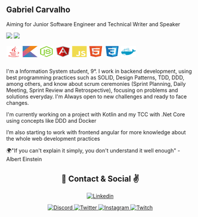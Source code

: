 
## Gabriel Carvalho

Aiming for Junior Software Engineer and Technical Writer and Speaker


<div>

<img height="180em" src="https://github-readme-stats.vercel.app/api?username=NHDrizzt&show_icons=true&theme=tokyonight&include_all_commits=true&count_private=true"/>
<img height="180em" src="https://github-readme-stats.vercel.app/api/top-langs/?username=NHDrizzt&layout=compact&langs_count=7&theme=tokyonight"/>
</div> 

 <div style="display: inline_block"><br>
  <img align="center" alt="Jesus-Java" height="30" width="40" src="https://raw.githubusercontent.com/devicons/devicon/master/icons/java/java-plain.svg"> 
  <img align="center" alt="Jesus-Kotlin" height="30" width="40" src="https://raw.githubusercontent.com/devicons/devicon/master/icons/kotlin/kotlin-original.svg"> 
  <img align="center" alt="Jesus-Nodejs" height="30" width="40" src="https://raw.githubusercontent.com/devicons/devicon/master/icons/nodejs/nodejs-plain.svg"> 
  <img align="center" alt="Jesus-Angularjs" height="30" width="40" src="https://raw.githubusercontent.com/devicons/devicon/master/icons/angularjs/angularjs-original.svg"> 
  <img align="center" alt="Jesus-Js" height="30" width="40" src="https://raw.githubusercontent.com/devicons/devicon/master/icons/javascript/javascript-plain.svg">
  <img align="center" alt="Jesus-HTML" height="30" width="40" src="https://raw.githubusercontent.com/devicons/devicon/master/icons/html5/html5-original.svg">
  <img align="center" alt="Jesus-CSS" height="30" width="40" src="https://raw.githubusercontent.com/devicons/devicon/master/icons/css3/css3-original.svg">
  <img align="center" alt="Jesus-Docker" height="30" width="40" src="https://raw.githubusercontent.com/devicons/devicon/master/icons/docker/docker-plain.svg">
</div>

## 
I'm a Information System student, 9°. I work in backend development, using best programming practices such as SOLID, Design Patterns, TDD, DDD, among others, and know about scrum ceremonies (Sprint Planning, Daily Meeting, Sprint Review and Retrospective), focusing on problems and solutions everyday. I'm Always open to new challenges and ready to face changes.

I'm currently working on a project with Kotlin and my TCC with .Net Core using concepts like DDD and Docker

I’m also starting to work with frontend angular for more knowledge about the whole web development practices

🌍"If you can't explain it simply, you don't understand it well enough" - Albert Einstein


  <div align="center">
    <h2>🧔 Contact & Social ✌</h2>
</div>
<p align="center">
  <a href="https://www.linkedin.com/in/gabriel-de-sousa-carvalho/">
  <img alt="Linkedin" src="https://img.shields.io/badge/Gabriel_Carvalho-%231DA1F2.svg?style=for-the-badge&logo=Linkedin&logoColor=white"/>
  </a>
</p>
<div align="center">
</div>
<p align="center">
    <a href="https://discord.com/users/242040259884351488">
        <img alt="Discord" src="https://img.shields.io/badge/rokol%238115-%237289DA.svg?style=for-the-badge&logo=discord&logoColor=white"/>
    </a>
    <a href="https://twitter.com/">
        <img alt="Twitter" src="https://img.shields.io/badge/nhdrizzt-%231DA1F2.svg?style=for-the-badge&logo=Twitter&logoColor=white"/>
    </a>
    <a href="https://www.instagram.com/Gabs.Nhd/">
        <img alt="Instagram" src="https://img.shields.io/badge/Gabs.Nhd-%23E4405F.svg?style=for-the-badge&logo=Instagram&logoColor=white"/>
    </a>
    <a href="https://www.twitch.tv/sintreki">
        <img alt="Twitch" src="https://img.shields.io/badge/sintreki-%239146FF.svg?style=for-the-badge&logo=Twitch&logoColor=white"/>
    </a>
</p>



